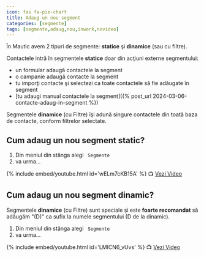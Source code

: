 ```yaml
---
icon: fas fa-pie-chart
title: Adaug un nou segment
categories: [segmente]
tags: [segmente,adaug,nou,inwork,novideo]
---
```


În Mautic avem 2 tipuri de segmente: **statice** şi **dinamice** (sau cu filtre).

Contactele intră în segmentele **statice** doar din acţiuni externe segmentului:
* un formular adaugă contactele la segment
* o campanie adaugă contacte la segment
* tu imporţi contacte şi selectezi ca toate contactele să fie adăugate în segment
* [tu adaugi manual contactele la segment]({% post_url 2024-03-06-contacte-adaug-in-segment %})

Segmentele **dinamice** (cu Filtre) îşi adună singure contactele din toată baza de contacte, conform filtrelor selectate.

## <i class='fas fa-pie-chart'></i> Cum adaug un nou segment static?
1. Din meniul din stânga alegi <i class='fas fa-pie-chart'></i>` Segmente`
1. va urma...

{% include embed/youtube.html id='wELm7cKB15A' %}
📺 [Vezi Video](https://www.youtube.com/watch?v=wELm7cKB15A)

## <i class='fas fa-pie-chart'></i> Cum adaug un nou segment dinamic?
Segmentele **dinamice** (cu Filtre) sunt speciale şi este **foarte recomandat** să adăugăm "(D)" ca sufix la numele segmentului (D de la dinamic).

1. Din meniul din stânga alegi <i class='fas fa-pie-chart'></i>` Segmente`
1. va urma...

[//]: # (Comming soon video)

{% include embed/youtube.html id='LMlCN6_vUvs' %}
📺 [Vezi Video](https://www.youtube.com/watch?v=LMlCN6_vUvs)

